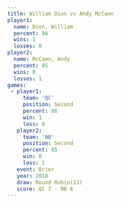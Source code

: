 ```yaml
---
title: William Dion vs Andy McCann
player1:             
  name: Dion, William
  percent: 86        
  wins: 1            
  losses: 0          
player2:             
  name: McCann, Andy 
  percent: 85        
  wins: 0            
  losses: 1          
games:
 - player1:          
     team: 'QC'      
     position: Second
     percent: 86     
     win: 1          
     loss: 0         
   player2:          
     team: 'NB'      
     position: Second
     percent: 85     
     win: 0          
     loss: 1         
   event: Brier         
   year: 2018           
   draw: Round Robin(13)
   score: QC 7 - NB 6   
---
```

